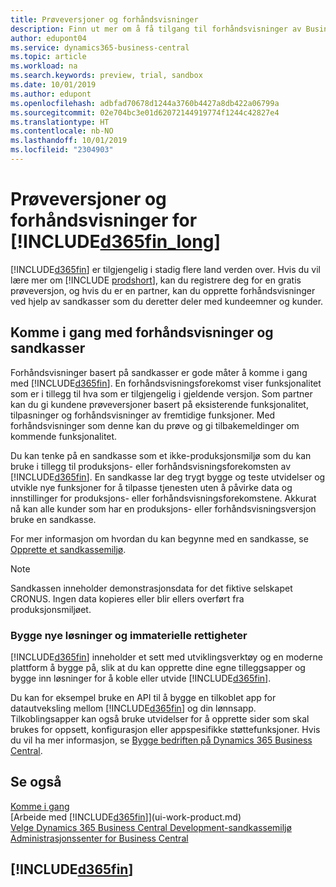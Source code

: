 ```yaml
---
title: Prøveversjoner og forhåndsvisninger
description: Finn ut mer om å få tilgang til forhåndsvisninger av Business Central.
author: edupont04
ms.service: dynamics365-business-central
ms.topic: article
ms.workload: na
ms.search.keywords: preview, trial, sandbox
ms.date: 10/01/2019
ms.author: edupont
ms.openlocfilehash: adbfad70678d1244a3760b4427a8db422a06799a
ms.sourcegitcommit: 02e704bc3e01d62072144919774f1244c42827e4
ms.translationtype: HT
ms.contentlocale: nb-NO
ms.lasthandoff: 10/01/2019
ms.locfileid: "2304903"
---
```

# <a name="included365fin_longincludesd365fin_long_mdmd-trials-and-previews"></a>Prøveversjoner og forhåndsvisninger for [!INCLUDE[d365fin_long](includes/d365fin_long_md.md)]

[!INCLUDE[d365fin](includes/d365fin_md.md)] er tilgjengelig i stadig flere land verden over. Hvis du vil lære mer om [!INCLUDE [prodshort](includes/prodshort.md)], kan du registrere deg for en gratis prøveversjon, og hvis du er en partner, kan du opprette forhåndsvisninger ved hjelp av sandkasser som du deretter deler med kundeemner og kunder.  

## <a name="getting-started-with-previews-and-sandboxes"></a>Komme i gang med forhåndsvisninger og sandkasser

Forhåndsvisninger basert på sandkasser er gode måter å komme i gang med [!INCLUDE[d365fin](includes/d365fin_md.md)]. En forhåndsvisningsforekomst viser funksjonalitet som er i tillegg til hva som er tilgjengelig i gjeldende versjon. Som partner kan du gi kundene prøveversjoner basert på eksisterende funksjonalitet, tilpasninger og forhåndsvisninger av fremtidige funksjoner. Med forhåndsvisninger som denne kan du prøve og gi tilbakemeldinger om kommende funksjonalitet.  

<!--To get started with a preview, go to [this page](https://go.microsoft.com/fwlink/?linkid=866045) and provide your work email address. To learn more about [!INCLUDE[d365fin](includes/d365fin_md.md)] and the capabilities it offers, refer to the documentation here on this site.-->

Du kan tenke på en sandkasse som et ikke-produksjonsmiljø som du kan bruke i tillegg til produksjons- eller forhåndsvisningsforekomsten av [!INCLUDE[d365fin](includes/d365fin_md.md)]. En sandkasse lar deg trygt bygge og teste utvidelser og utvikle nye funksjoner for å tilpasse tjenesten uten å påvirke data og innstillinger for produksjons- eller forhåndsvisningsforekomstene. Akkurat nå kan alle kunder som har en produksjons- eller forhåndsvisningsversjon bruke en sandkasse.

For mer informasjon om hvordan du kan begynne med en sandkasse, se [Opprette et sandkassemiljø](across-how-create-sandbox-environment.md).  

> [!NOTE]
> Sandkassen inneholder demonstrasjonsdata for det fiktive selskapet CRONUS. Ingen data kopieres eller blir ellers overført fra produksjonsmiljøet.  

### <a name="building-new-solutions-and-intellectual-property"></a>Bygge nye løsninger og immaterielle rettigheter

[!INCLUDE[d365fin](includes/d365fin_md.md)] inneholder et sett med utviklingsverktøy og en moderne plattform å bygge på, slik at du kan opprette dine egne tilleggsapper og bygge inn løsninger for å koble eller utvide [!INCLUDE[d365fin](includes/d365fin_md.md)].  

Du kan for eksempel bruke en API til å bygge en tilkoblet app for datautveksling mellom [!INCLUDE[d365fin](includes/d365fin_md.md)] og din lønnsapp. Tilkoblingsapper kan også bruke utvidelser for å opprette sider som skal brukes for oppsett, konfigurasjon eller appspesifikke støttefunksjoner. Hvis du vil ha mer informasjon, se [Bygge bedriften på Dynamics 365 Business Central](/dynamics365/business-central/dev-itpro/developer/readiness/readiness-welcome).

## <a name="see-also"></a>Se også

[Komme i gang](product-get-started.md)  
[Arbeide med [!INCLUDE[d365fin](includes/d365fin_md.md)]](ui-work-product.md)  
[Velge Dynamics 365 Business Central Development-sandkassemiljø](/dynamics365/business-central/dev-itpro/developer/devenv-sandbox-overview)  
[Administrasjonssenter for Business Central](/dynamics365/business-central/dev-itpro/administration/tenant-admin-center)  

## [!INCLUDE[d365fin](includes/free_trial_md.md)]  
